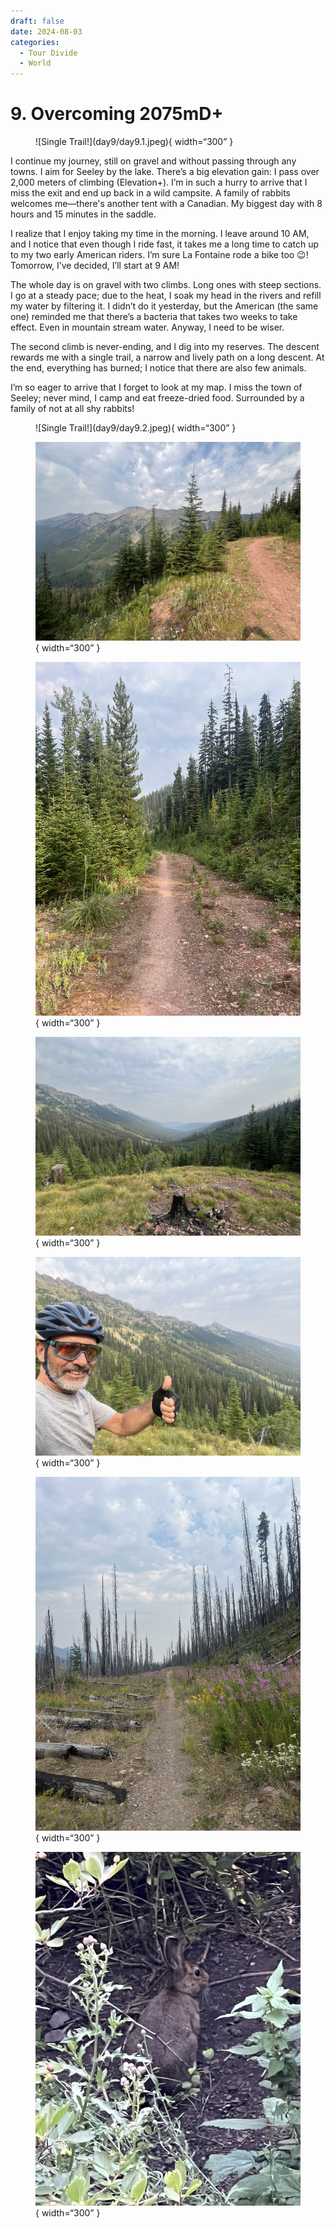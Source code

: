 ```yaml
---
draft: false 
date: 2024-08-03
categories:
  - Tour Divide
  - World
---
```


# 9. Overcoming 2075mD+

<figure markdown>
![Single Trail!](day9/day9.1.jpeg){ width=“300” }
</figure>

I continue my journey, still on gravel and without passing through any towns. I aim for Seeley by the lake. There’s a big elevation gain: I pass over 2,000 meters of climbing (Elevation+). I’m in such a hurry to arrive that I miss the exit and end up back in a wild campsite. A family of rabbits welcomes me—there's another tent with a Canadian. My biggest day with 8 hours and 15 minutes in the saddle.

<!-- more -->

I realize that I enjoy taking my time in the morning. I leave around 10 AM, and I notice that even though I ride fast, it takes me a long time to catch up to my two early American riders. I’m sure La Fontaine rode a bike too 😉! Tomorrow, I’ve decided, I’ll start at 9 AM!

The whole day is on gravel with two climbs. Long ones with steep sections. I go at a steady pace; due to the heat, I soak my head in the rivers and refill my water by filtering it. I didn’t do it yesterday, but the American (the same one) reminded me that there’s a bacteria that takes two weeks to take effect. Even in mountain stream water. Anyway, I need to be wiser.

The second climb is never-ending, and I dig into my reserves. The descent rewards me with a single trail, a narrow and lively path on a long descent. At the end, everything has burned; I notice that there are also few animals.

I’m so eager to arrive that I forget to look at my map. I miss the town of Seeley; never mind, I camp and eat freeze-dried food. Surrounded by a family of not at all shy rabbits!

<figure markdown>
![Single Trail!](day9/day9.2.jpeg){ width=“300” }

![On the big climb!](day9/day9.3.jpeg){ width=“300” }

![A beautiful gradient of green](day9/day9.4.jpeg){ width=“300” }

![Finally, I pass the pass!](day9/day9.5.jpeg){ width=“300” }

![So happy 🙂: job done!](day9/day9.6.jpeg){ width=“300” }

![It has burned well...](day9/day9.7.jpeg){ width=“300” }

![A buddy at the campsite!](day9/day9.8.jpeg){ width=“300” }

</figure>
